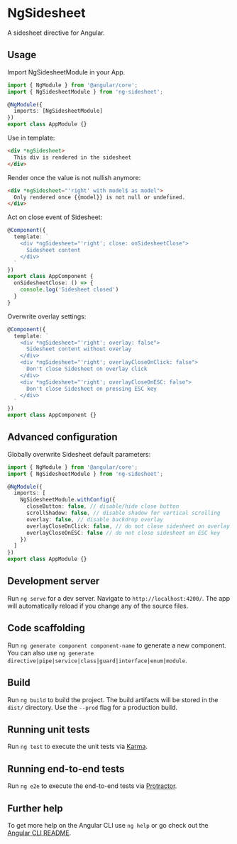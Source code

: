 # NgSidesheet

A sidesheet directive for Angular.

## Usage

Import NgSidesheetModule in your App.

```typescript
import { NgModule } from '@angular/core';
import { NgSidesheetModule } from 'ng-sidesheet';

@NgModule({
  imports: [NgSidesheetModule]
})
export class AppModule {}
```

Use in template:

```html
<div *ngSidesheet>
  This div is rendered in the sidesheet
</div>
```

Render once the value is not nullish anymore:

```html
<div *ngSidesheet="'right' with model$ as model">
  Only rendered once {{model}} is not null or undefined.
</div>
```

Act on close event of Sidesheet:

```typescript
@Component({
  template: `
    <div *ngSidesheet="'right'; close: onSidesheetClose">
      Sidesheet content
    </div>
  `
})
export class AppComponent {
  onSidesheetClose: () => {
    console.log('Sidesheet closed')
  }
}
```

Overwrite overlay settings:

```typescript
@Component({
  template: `
    <div *ngSidesheet="'right'; overlay: false">
      Sidesheet content without overlay
    </div>
    <div *ngSidesheet="'right'; overlayCloseOnClick: false">
      Don't close Sidesheet on overlay click
    </div>
    <div *ngSidesheet="'right'; overlayCloseOnESC: false">
      Don't close Sidesheet on pressing ESC key
    </div>
  `
})
export class AppComponent {}
```

## Advanced configuration

Globally overwrite Sidesheet default parameters:

```typescript
import { NgModule } from '@angular/core';
import { NgSidesheetModule } from 'ng-sidesheet';

@NgModule({
  imports: [
    NgSidesheetModule.withConfig({
      closeButton: false, // disable/hide close button
      scrollShadow: false, // disable shadow for vertical scrolling
      overlay: false, // disable backdrop overlay
      overlayCloseOnClick: false, // do not close sidesheet on overlay click
      overlayCloseOnESC: false // do not close sidesheet on ESC key
    })
  ]
})
export class AppModule {}
```

## Development server

Run `ng serve` for a dev server. Navigate to `http://localhost:4200/`. The app will automatically reload if you change any of the source files.

## Code scaffolding

Run `ng generate component component-name` to generate a new component. You can also use `ng generate directive|pipe|service|class|guard|interface|enum|module`.

## Build

Run `ng build` to build the project. The build artifacts will be stored in the `dist/` directory. Use the `--prod` flag for a production build.

## Running unit tests

Run `ng test` to execute the unit tests via [Karma](https://karma-runner.github.io).

## Running end-to-end tests

Run `ng e2e` to execute the end-to-end tests via [Protractor](http://www.protractortest.org/).

## Further help

To get more help on the Angular CLI use `ng help` or go check out the [Angular CLI README](https://github.com/angular/angular-cli/blob/master/README.md).
